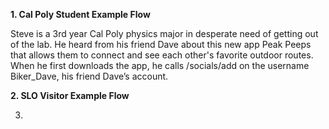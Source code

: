 **1. Cal Poly Student Example Flow**

Steve is a 3rd year Cal Poly physics major in desperate need of getting out of the lab. He heard from his friend Dave about this new app Peak Peeps that allows them to connect and see each other's favorite outdoor routes. When he first downloads the app, he calls /socials/add on the username Biker_Dave, his friend Dave’s account. 

**2. SLO Visitor Example Flow**


3. 

